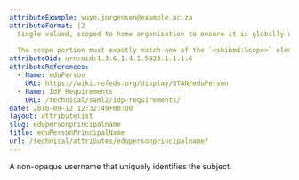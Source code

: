 ```yaml
--- 
attributeExample: vuyo.jorgensen@example.ac.za
attributeFormat: |2
  Single valued, scoped to home organisation to ensure it is globally unique within the research and education sector. eduPerson allows reassignment, but SAFIRE IdPs may not do this. Should **not** be assumed to be a valid email address (see [_mail_](/technical/attributes/mail/)).
  
  The scope portion must exactly match one of the `<shibmd:Scope>` elements in the [identity provider's metadata](/technical/saml2/idp-requirements/).
attributeOid: urn:oid:1.3.6.1.4.1.5923.1.1.1.6
attributeReferences: 
  - Name: eduPerson
    URL: https://wiki.refeds.org/display/STAN/eduPerson
  - Name: IdP Requirements
    URL: /technical/saml2/idp-requirements/
date: 2016-09-12 12:32:49+00:00
layout: attributelist
slug: edupersonprincipalname
title: eduPersonPrincipalName
url: /technical/attributes/edupersonprincipalname/
---
```


A non-opaque username that uniquely identifies the subject.
